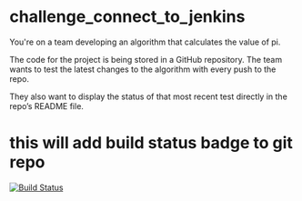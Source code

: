 # challenge_connect_to_jenkins
You're on a team developing an algorithm that calculates the value of pi.

The code for the project is being stored in a GitHub repository. The team wants to test the latest changes to the algorithm with every push to the repo.

They also want to display the status of that most recent test directly in the repo’s README file.

# this will add build status badge to git repo
[![Build Status](http://15.156.234.231/buildStatus/icon?job=challenge_git_jenkins_pipeline)](http://15.156.234.231/job/challenge_git_jenkins_pipeline/)
